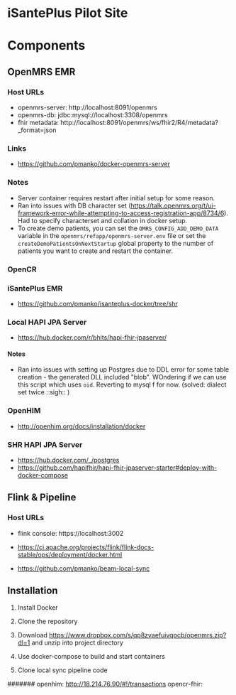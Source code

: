 # iSantePlus Pilot Site

# Components

## OpenMRS EMR
### Host URLs
- openmrs-server: http://localhost:8091/openmrs
- openmrs-db: jdbc:mysql://localhost:3308/openmrs
- fhir metadata: http://localhost:8091/openmrs/ws/fhir2/R4/metadata?_format=json

### Links
- https://github.com/pmanko/docker-openmrs-server

### Notes
- Server container requires restart after initial setup for some reason. 
- Ran into issues with DB character set (https://talk.openmrs.org/t/ui-framework-error-while-attempting-to-access-registration-app/8734/6).
  Had to specify characterset and collation in docker setup.
- To create demo patients, you can set the `OMRS_CONFIG_ADD_DEMO_DATA` variable in the `openmrs/refapp/openmrs-server.env` file
  or set the `createDemoPatientsOnNextStartup` global property to the number of patients you want to create and restart the 
  container.

### OpenCR

### iSantePlus EMR
- https://github.com/pmanko/isanteplus-docker/tree/shr


### Local HAPI JPA Server
- https://hub.docker.com/r/bhits/hapi-fhir-jpaserver/

#### Notes
- Ran into issues with setting up Postgres due to DDL error for some table creation - the 
  generated DLL included "blob". WOndering if we can use this script which uses `oid`. Reverting to mysql f
  for now. (solved: dialect set twice ::sigh:: ) 

### OpenHIM
- http://openhim.org/docs/installation/docker

### SHR HAPI JPA Server
- https://hub.docker.com/_/postgres
- https://github.com/hapifhir/hapi-fhir-jpaserver-starter#deploy-with-docker-compose

## Flink & Pipeline

### Host URLs
- flink console: https://localhost:3002

- https://ci.apache.org/projects/flink/flink-docs-stable/ops/deployment/docker.html
- https://github.com/pmanko/beam-local-sync



## Installation
1. Install Docker

2. Clone the repository

3. Download https://www.dropbox.com/s/qp8zvaefuivqpcb/openmrs.zip?dl=1 and unzip into project directory

4. Use docker-compose to build and start containers

5. Clone local sync pipeline code



#######
openhim: http://18.214.76.90/#!/transactions
opencr-fhir: 
